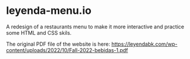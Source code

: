# leyenda-menu.io
A redesign of a restaurants menu to make it more interactive and practice some HTML and CSS skils. 

The original PDF file of the website is here: https://leyendabk.com/wp-content/uploads/2022/10/Fall-2022-bebidas-1.pdf
